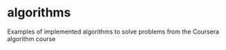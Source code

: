 # algorithms
Examples of implemented algorithms to solve problems from the Coursera algorithm course
